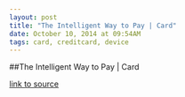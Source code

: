 ```yaml
---
layout: post
title: "The Intelligent Way to Pay | Card"
date: October 10, 2014 at 09:54AM
tags: card, creditcard, device
---
```

##The Intelligent Way to Pay | Card

[link to source](http://ift.tt/1CRFFPS) 
